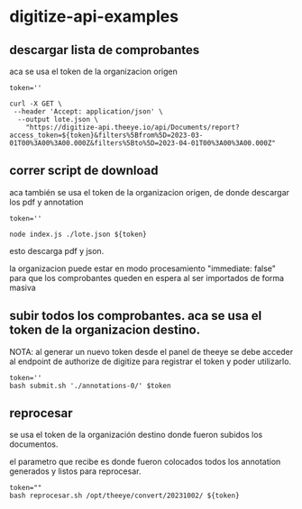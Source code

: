 # digitize-api-examples


## descargar lista de comprobantes

aca se usa el token de la organizacion origen

```
token=''

curl -X GET \
 --header 'Accept: application/json' \
  --output lote.json \
    "https://digitize-api.theeye.io/api/Documents/report?access_token=${token}&filters%5Bfrom%5D=2023-03-01T00%3A00%3A00.000Z&filters%5Bto%5D=2023-04-01T00%3A00%3A00.000Z"
```

## correr script de download

aca también se usa el token de la organizacion origen, de donde descargar los pdf y annotation

```
token=''

node index.js ./lote.json ${token}
```

esto descarga pdf y json.

la organizacion puede estar en modo procesamiento "immediate: false" para que los comprobantes queden en espera al ser importados de forma masiva

## subir todos los comprobantes. aca se usa el token de la organizacion destino.

NOTA: al generar un nuevo token desde el panel de theeye se debe acceder al endpoint de authorize de digitize para registrar el token y poder utilizarlo.

```
token=''
bash submit.sh './annotations-0/' $token
```

## reprocesar

se usa el token de la organización destino donde fueron subidos los documentos.

el parametro que recibe es donde fueron colocados todos los annotation generados y listos para reprocesar.

```
token=""
bash reprocesar.sh /opt/theeye/convert/20231002/ ${token}
```
